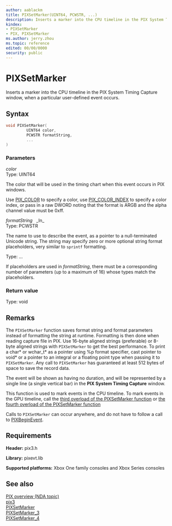 ```yaml
---
author: aablackm
title: PIXSetMarker(UINT64, PCWSTR, ...)
description: Inserts a marker into the CPU timeline in the PIX System Timing Capture window, when a particular user-defined event occurs.
kindex:
- PIXSetMarker
- PIX, PIXSetMarker
ms.author: jerry.zhou
ms.topic: reference
edited: 00/00/0000
security: public
---
```


# PIXSetMarker  
  
Inserts a marker into the CPU timeline in the PIX System Timing Capture window, when a particular user-defined event occurs.   

## Syntax  
  
```cpp
void PIXSetMarker(  
         UINT64 color,  
         PCWSTR formatString,  
         ...  
)  
```  
  
### Parameters  
  
*color* &nbsp;&nbsp;  
Type: UINT64  
  
The color that will be used in the timing chart when this event occurs in PIX windows.  

Use [PIX_COLOR](pix_color.md) to specify a color, use [PIX_COLOR_INDEX](pix_color_index.md) to specify a color index, or pass in a raw DWORD noting that the format is ARGB and the alpha channel value must be 0xff.  

*formatString* &nbsp;&nbsp;\_In\_  
Type: PCWSTR  
  
The name to use to describe the event, as a pointer to a null-terminated Unicode string. The string may specify zero or more optional string format placeholders, very similar to `sprintf` formatting.  

Type: ...  
  
If placeholders are used in *formatString*, there must be a corresponding number of parameters (up to a maximum of 16) whose types match the placeholders.  
  
### Return value  
  
Type: void  
  
## Remarks  
  
The `PIXSetMarker` function saves format string and format parameters instead of formatting the string at runtime. Formatting is then done when reading capture file in PIX. Use 16-byte aligned strings (preferable) or 8-byte aligned strings with `PIXSetMarker` to get the best performance. To print a char* or wchar_t* as a pointer using %p format specifier, cast pointer to void* or a pointer to an integral or a floating point type when passing it to `PIXSetMarker`. Any call to `PIXSetMarker` has guaranteed at least 512 bytes of space to save the record data.

The event will be shown as having no duration, and will be represented by a single line (a single vertical bar) in the **PIX System Timing Capture** window.

This function is used to mark events in the CPU timeline. To mark events in the GPU timeline, call the [third overload of the PIXSetMarker function](pixsetmarker_3.md) or [the fourth overload of the PIXSetMarker function](pixsetmarker_4.md)  

Calls to `PIXSetMarker` can occur anywhere, and do not have to follow a call to [PIXBeginEvent](pixbeginevent.md).  
  
  
## Requirements  
  
**Header:** pix3.h
  
**Library:** pixevt.lib
  
**Supported platforms:** Xbox One family consoles and Xbox Series consoles  
  
## See also  
[PIX overview (NDA topic)](../../../../tools-console/xbox-tools-and-apis/pix/pix.md)  
[pix3](../pix3_members.md)  
[PIXSetMarker](pixsetmarker.md)  
[PIXSetMarker_3](pixsetmarker_3.md)  
[PIXSetMarker_4](pixsetmarker_4.md)  